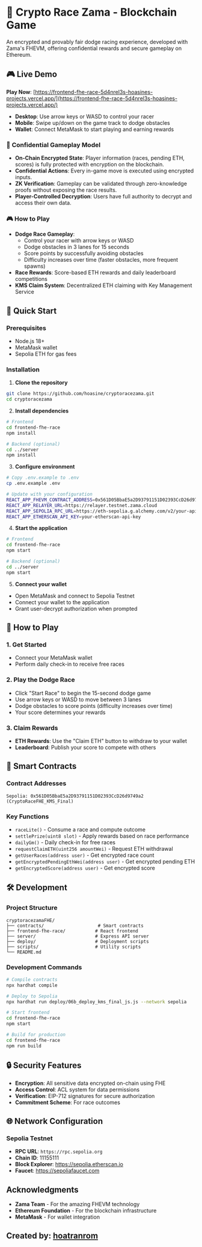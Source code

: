 # 🏁 Crypto Race Zama - Blockchain Game

An encrypted and provably fair dodge racing experience, developed with Zama's FHEVM, offering confidential rewards and secure gameplay on Ethereum.

## 🎮 Live Demo

**Play Now**: [https://frontend-fhe-race-5d4nrel3s-hoasines-projects.vercel.app/](https://frontend-fhe-race-5d4nrel3s-hoasines-projects.vercel.app/)

- **Desktop**: Use arrow keys or WASD to control your racer
- **Mobile**: Swipe up/down on the game track to dodge obstacles
- **Wallet**: Connect MetaMask to start playing and earning rewards

### 🔐 **Confidential Gameplay Model**
- **On-Chain Encrypted State**: Player information (races, pending ETH, scores) is fully protected with encryption on the blockchain.
- **Confidential Actions**: Every in-game move is executed using encrypted inputs.
- **ZK Verification**: Gameplay can be validated through zero-knowledge proofs without exposing the race results.
- **Player-Controlled Decryption**: Users have full authority to decrypt and access their own data.

### 🎮 **How to Play**
- **Dodge Race Gameplay**:
  - Control your racer with arrow keys or WASD
  - Dodge obstacles in 3 lanes for 15 seconds
  - Score points by successfully avoiding obstacles
  - Difficulty increases over time (faster obstacles, more frequent spawns)
- **Race Rewards**: Score-based ETH rewards and daily leaderboard competitions
- **KMS Claim System**: Decentralized ETH claiming with Key Management Service

## 🚀 Quick Start

### Prerequisites
- Node.js 18+
- MetaMask wallet
- Sepolia ETH for gas fees

### Installation

1. **Clone the repository**
```bash
git clone https://github.com/hoasine/cryptoracezama.git
cd cryptoracezama
```

2. **Install dependencies**
```bash
# Frontend
cd frontend-fhe-race
npm install

# Backend (optional)
cd ../server
npm install
```

3. **Configure environment**
```bash
# Copy .env.example to .env
cp .env.example .env

# Update with your configuration
REACT_APP_FHEVM_CONTRACT_ADDRESS=0x561D05BbaE5a2D93791151D02393CcD26d9749a2
REACT_APP_RELAYER_URL=https://relayer.testnet.zama.cloud
REACT_APP_SEPOLIA_RPC_URL=https://eth-sepolia.g.alchemy.com/v2/your-api-key
REACT_APP_ETHERSCAN_API_KEY=your-etherscan-api-key
```

4. **Start the application**
```bash
# Frontend
cd frontend-fhe-race
npm start

# Backend (optional)
cd ../server
npm start
```

5. **Connect your wallet**
- Open MetaMask and connect to Sepolia Testnet
- Connect your wallet to the application
- Grant user-decrypt authorization when prompted

## 🎯 How to Play

### 1. **Get Started**
- Connect your MetaMask wallet
- Perform daily check-in to receive free races

### 2. **Play the Dodge Race**
- Click "Start Race" to begin the 15-second dodge game
- Use arrow keys or WASD to move between 3 lanes
- Dodge obstacles to score points (difficulty increases over time)
- Your score determines your rewards

### 3. **Claim Rewards**
- **ETH Rewards**: Use the "Claim ETH" button to withdraw to your wallet
- **Leaderboard**: Publish your score to compete with others

## 🔧 Smart Contracts

### Contract Addresses
```
Sepolia: 0x561D05BbaE5a2D93791151D02393CcD26d9749a2 (CryptoRaceFHE_KMS_Final)
```

### Key Functions
- `raceLite()` - Consume a race and compute outcome
- `settlePrize(uint8 slot)` - Apply rewards based on race performance
- `dailyGm()` - Daily check-in for free races
- `requestClaimETH(uint256 amountWei)` - Request ETH withdrawal
- `getUserRaces(address user)` - Get encrypted race count
- `getEncryptedPendingEthWei(address user)` - Get encrypted pending ETH
- `getEncryptedScore(address user)` - Get encrypted score

## 🛠️ Development

### Project Structure
```
cryptoracezamaFHE/
├── contracts/                    # Smart contracts
├── frontend-fhe-race/           # React frontend
├── server/                      # Express API server
├── deploy/                      # Deployment scripts
├── scripts/                     # Utility scripts
└── README.md
```

### Development Commands
```bash
# Compile contracts
npx hardhat compile

# Deploy to Sepolia
npx hardhat run deploy/06b_deploy_kms_final_js.js --network sepolia

# Start frontend
cd frontend-fhe-race
npm start

# Build for production
cd frontend-fhe-race
npm run build
```

## 🔒 Security Features

- **Encryption**: All sensitive data encrypted on-chain using FHE
- **Access Control**: ACL system for data permissions
- **Verification**: EIP-712 signatures for secure authorization
- **Commitment Scheme**: For race outcomes

## 🌐 Network Configuration

### Sepolia Testnet
- **RPC URL**: `https://rpc.sepolia.org`
- **Chain ID**: 11155111
- **Block Explorer**: https://sepolia.etherscan.io
- **Faucet**: https://sepoliafaucet.com

## Acknowledgments

- **Zama Team** - For the amazing FHEVM technology
- **Ethereum Foundation** - For the blockchain infrastructure
- **MetaMask** - For wallet integration

## Created by: [hoatranrom](https://x.com/HoaTranRom)
